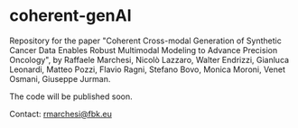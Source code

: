 # coherent-genAI

Repository for the paper "Coherent Cross-modal Generation of Synthetic Cancer Data Enables Robust Multimodal Modeling to Advance Precision Oncology", by Raffaele Marchesi, Nicolò Lazzaro, Walter Endrizzi, Gianluca Leonardi, Matteo Pozzi, Flavio Ragni, Stefano Bovo, Monica Moroni, Venet Osmani, Giuseppe Jurman.

The code will be published soon.

Contact: rmarchesi@fbk.eu
